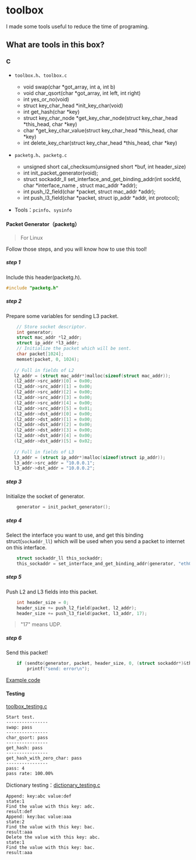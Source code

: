 # toolbox

I made some tools useful to reduce the time of programing.

## What are tools in this box?

### C

* `toolbox.h`、`toolbox.c`
	* void swap(char \*got\_array, int a, int b)
	* void char\_qsort(char \*got_array, int left, int right)
	* int yes\_or\_no(void)
	* struct key\_char\_head \*init\_key\_char(void)
	* int get\_hash(char \*key)
	* struct key\_char\_node \*get\_key\_char\_node(struct key\_char\_head \*this\_head, char \*key)
	* char \*get\_key\_char\_value(struct key\_char\_head \*this\_head, char \*key)
	* int delete\_key\_char(struct key\_char\_head \*this\_head, char \*key)
* `packetg.h`、`packetg.c`
	* unsigned short cal\_checksum(unsigned short \*buf, int header\_size)
	* int init\_packet\_generator(void);    
	* struct sockaddr\_ll set\_interface\_and\_get\_binding\_addr(int sockfd, char \*interface\_name , struct mac\_addr \*addr);
	* int push\_l2\_field(char \*packet, struct mac_addr \*addr);
	* int push\_l3\_field(char \*packet, struct ip_addr \*addr, int protocol);
 
* Tools：`pcinfo`、`sysinfo`

#### Packet Generator（packetg）

> For Linux

Follow those steps, and you will know how to use this tool!

##### step 1

Include this header(packetg.h).

```c
#include "packetg.h"
```
##### step 2
Prepare some variables for sending L3 packet.

```c
	// Store socket descriptor.
	int generator;
	struct mac_addr *l2_addr;
	struct ip_addr *l3_addr;
	// Initialize the packet which will be sent.
	char packet[1024];
	memset(packet, 0, 1024);
   
   // Full in fields of L2
   l2_addr = (struct mac_addr*)malloc(sizeof(struct mac_addr));
   (l2_addr->src_addr)[0] = 0x00;
   (l2_addr->src_addr)[1] = 0x00;
   (l2_addr->src_addr)[2] = 0x00;
   (l2_addr->src_addr)[3] = 0x00;
   (l2_addr->src_addr)[4] = 0x00;
   (l2_addr->src_addr)[5] = 0x01;
   (l2_addr->dst_addr)[0] = 0x00;
   (l2_addr->dst_addr)[1] = 0x00;
   (l2_addr->dst_addr)[2] = 0x00;
   (l2_addr->dst_addr)[3] = 0x00;
   (l2_addr->dst_addr)[4] = 0x00;
   (l2_addr->dst_addr)[5] = 0x02;
   
   // Full in fields of L3
   l3_addr = (struct ip_addr*)malloc(sizeof(struct ip_addr));
   l3_addr->src_addr = "10.0.0.1";
   l3_addr->dst_addr = "10.0.0.2";
```


##### step 3
Initialize the socket of generator.

```c
	generator = init_packet_generator();
```

##### step 4
Select the interface you want to use, and get this binding struct(`sockaddr_ll`) which will be used when you send a packet to internet on this interface.

```c
	struct sockaddr_ll this_sockaddr;
	this_sockaddr = set_interface_and_get_binding_addr(generator, "eth0", l2_addr);
```
##### step 5
Push L2 and L3 fields into this packet.

```c
	int header_size = 0;
	header_size += push_l2_field(packet, l2_addr);
	header_size += push_l3_field(packet, l3_addr, 17);
```

> "17" means UDP.

##### step 6
Send this packet!

```c
	if (sendto(generator, packet, header_size, 0, (struct sockaddr*)&this_sockaddr, sizeof(struct sockaddr_ll)) < 0)
		printf("send: error\n");
```

[Example code](https://github.com/YanHaoChen/toolbox/blob/master/c/src/packetg/packetg_testing.c)

#### Testing

[toolbox_testing.c](https://github.com/YanHaoChen/toolbox/blob/master/c/src/toolbox/toolbox_testing.c)

```shell
Start test.
----------------
swap: pass
----------------
char_qsort: pass
----------------
get_hash: pass
----------------
get_hash_with_zero_char: pass
----------------
pass: 4
pass rate: 100.00%
```

Dictionary testing：[dictionary_testing.c](https://github.com/YanHaoChen/toolbox/blob/master/c/src/toolbox/dictionary_testing.c)

```shell
Append: key:abc value:def
state:1
Find the value with this key: adc.
result:def
Append: key:bac value:aaa
state:2
Find the value with this key: bac.
result:aaa
Delete the value with this key: abc.
state:1
Find the value with this key: bac.
result:aaa
```